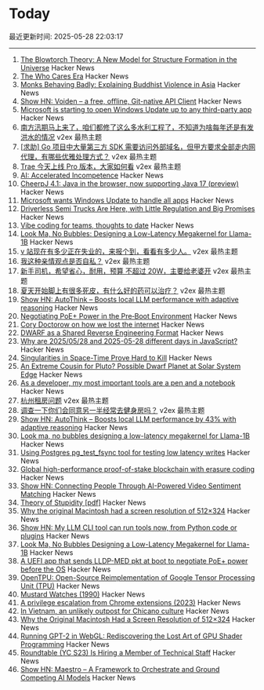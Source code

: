 # Today

最近更新时间: 2025-05-28 22:03:17

--- 
1. [The Blowtorch Theory: A New Model for Structure Formation in the Universe](https://theeggandtherock.com/p/the-blowtorch-theory-a-new-model) Hacker News
2. [The Who Cares Era](https://dansinker.com/posts/2025-05-23-who-cares/) Hacker News
3. [Monks Behaving Badly: Explaining Buddhist Violence in Asia](https://direct.mit.edu/isec/article/49/4/119/130813/Monks-Behaving-Badly-Explaining-Buddhist-Violence) Hacker News
4. [Show HN: Voiden – a free, offline, Git-native API Client](https://voiden.md) Hacker News
5. [Microsoft is starting to open Windows Update up to any third-party app](https://www.theverge.com/news/675446/microsoft-windows-update-all-apps-orchestration-platform) Hacker News
6. [南方汛期马上来了，咱们都修了这么多水利工程了，不知道为啥每年还是有发洪水的情况](https://www.v2ex.com/t/1134848) v2ex 最热主题
7. [[求助] Go 项目中大量第三方 SDK 需要访问外部域名，但甲方要求全部走内网代理，有哪些优雅处理方式？](https://www.v2ex.com/t/1134781) v2ex 最热主题
8. [Trae 今天上线 Pro 版本，大家如何看](https://www.v2ex.com/t/1134768) v2ex 最热主题
9. [AI: Accelerated Incompetence](https://www.slater.dev/accelerated-incompetence/) Hacker News
10. [CheerpJ 4.1: Java in the browser, now supporting Java 17 (preview)](https://labs.leaningtech.com/blog/cheerpj-4.1) Hacker News
11. [Microsoft wants Windows Update to handle all apps](https://www.theverge.com/news/675446/microsoft-windows-update-all-apps-orchestration-platform) Hacker News
12. [Driverless Semi Trucks Are Here, with Little Regulation and Big Promises](https://www.nytimes.com/2025/05/27/business/driverless-semi-trucks-aurora-innovation.html) Hacker News
13. [Vibe coding for teams, thoughts to date](https://laughingmeme.org//2025/05/25/vibe-coding-for-teams.html) Hacker News
14. [Look Ma, No Bubbles: Designing a Low-Latency Megakernel for Llama-1B](https://hazyresearch.stanford.edu/blog/2025-05-27-no-bubbles) Hacker News
15. [v 站现在有多少正在失业的，来报个到，看看有多少人。](https://www.v2ex.com/t/1134828) v2ex 最热主题
16. [我这种亲情观点是否自私？](https://www.v2ex.com/t/1134811) v2ex 最热主题
17. [新手司机，希望省心，耐用，预算 不超过 20W，主要给老婆开](https://www.v2ex.com/t/1134806) v2ex 最热主题
18. [夏天开始脚上有很多死皮，有什么好的药可以治疗？](https://www.v2ex.com/t/1134780) v2ex 最热主题
19. [Show HN: AutoThink – Boosts local LLM performance with adaptive reasoning](https://news.ycombinator.com/item?id=44112326) Hacker News
20. [Negotiating PoE+ Power in the Pre‑Boot Environment](https://roderickkhan.com/posts/2025-05-16-poe-uefi-solution) Hacker News
21. [Cory Doctorow on how we lost the internet](https://lwn.net/SubscriberLink/1021871/4bec46993258f6b7/) Hacker News
22. [DWARF as a Shared Reverse Engineering Format](https://lief.re/blog/2025-05-27-dwarf-editor/) Hacker News
23. [Why are 2025/05/28 and 2025-05-28 different days in JavaScript?](https://brandondong.github.io/blog/javascript_dates/) Hacker News
24. [Singularities in Space-Time Prove Hard to Kill](https://www.quantamagazine.org/singularities-in-space-time-prove-hard-to-kill-20250527/) Hacker News
25. [An Extreme Cousin for Pluto? Possible Dwarf Planet at Solar System Edge](https://www.ias.edu/news/extreme-cousin-pluto-possible-dwarf-planet-discovered-solar-systems-edge) Hacker News
26. [As a developer, my most important tools are a pen and a notebook](https://hamatti.org/posts/as-a-developer-my-most-important-tools-are-a-pen-and-a-notebook/) Hacker News
27. [杭州租房问题](https://www.v2ex.com/t/1134769) v2ex 最热主题
28. [调查一下你们会同意另一半经常去健身房吗？](https://www.v2ex.com/t/1134771) v2ex 最热主题
29. [Show HN: AutoThink – Boosts local LLM performance by 43% with adaptive reasoning](https://news.ycombinator.com/item?id=44112326) Hacker News
30. [Look ma, no bubbles designing a low-latency megakernel for Llama-1B](https://hazyresearch.stanford.edu/blog/2025-05-27-no-bubbles) Hacker News
31. [Using Postgres pg_test_fsync tool for testing low latency writes](https://tanelpoder.com/posts/using-pg-test-fsync-for-testing-low-latency-writes/) Hacker News
32. [Global high-performance proof-of-stake blockchain with erasure coding](https://github.com/qkniep/alpenglow) Hacker News
33. [Show HN: Connecting People Through AI-Powered Video Sentiment Matching](https://www.loom.com/share/9b7618a67e7347d9a7a539e89327cc77?sid=26adde55-432c-4cec-a7dd-f2ffad134161) Hacker News
34. [Theory of Stupidity [pdf]](https://www.onthewing.org/user/Bonhoeffer%20-%20Theory%20of%20Stupidity.pdf) Hacker News
35. [Why the original Macintosh had a screen resolution of 512×324](https://512pixels.net/2025/05/original-macintosh-resolution/) Hacker News
36. [Show HN: My LLM CLI tool can run tools now, from Python code or plugins](https://simonwillison.net/2025/May/27/llm-tools/) Hacker News
37. [Look Ma, No Bubbles Designing a Low-Latency Megakernel for Llama-1B](https://hazyresearch.stanford.edu/blog/2025-05-27-no-bubbles) Hacker News
38. [A UEFI app that sends LLDP-MED pkt at boot to negotiate PoE+ power before the OS](https://roderickkhan.com/posts/2025-05-16-poe-uefi-solution) Hacker News
39. [OpenTPU: Open-Source Reimplementation of Google Tensor Processing Unit (TPU)](https://github.com/UCSBarchlab/OpenTPU) Hacker News
40. [Mustard Watches (1990)](https://girard.perso.math.cnrs.fr/mustard/article.html) Hacker News
41. [A privilege escalation from Chrome extensions (2023)](https://0x44.xyz/blog/cve-2023-4369/) Hacker News
42. [In Vietnam, an unlikely outpost for Chicano culture](https://www.latimes.com/world-nation/story/2025-05-27/chicano-culture-vietnam) Hacker News
43. [Why the Original Macintosh Had a Screen Resolution of 512×324](https://512pixels.net/2025/05/original-macintosh-resolution/) Hacker News
44. [Running GPT-2 in WebGL: Rediscovering the Lost Art of GPU Shader Programming](https://nathan.rs/posts/gpu-shader-programming/) Hacker News
45. [Roundtable (YC S23) Is Hiring a Member of Technical Staff](https://www.ycombinator.com/companies/roundtable/jobs/ZTZHEbb-member-of-technical-staff) Hacker News
46. [Show HN: Maestro – A Framework to Orchestrate and Ground Competing AI Models](https://news.ycombinator.com/item?id=44109664) Hacker News
